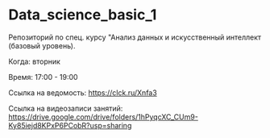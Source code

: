 # Data_science_basic_1
Репозиторий по спец. курсу "Анализ данных и искусственный интеллект (базовый уровень).

Когда: вторник

Время: 17:00 - 19:00

Ссылка на ведомость: https://clck.ru/Xnfa3

Ссылка на видеозаписи занятий: https://drive.google.com/drive/folders/1hPyqcXC_CUm9-Ky85iejd8KPxP6PCobR?usp=sharing
